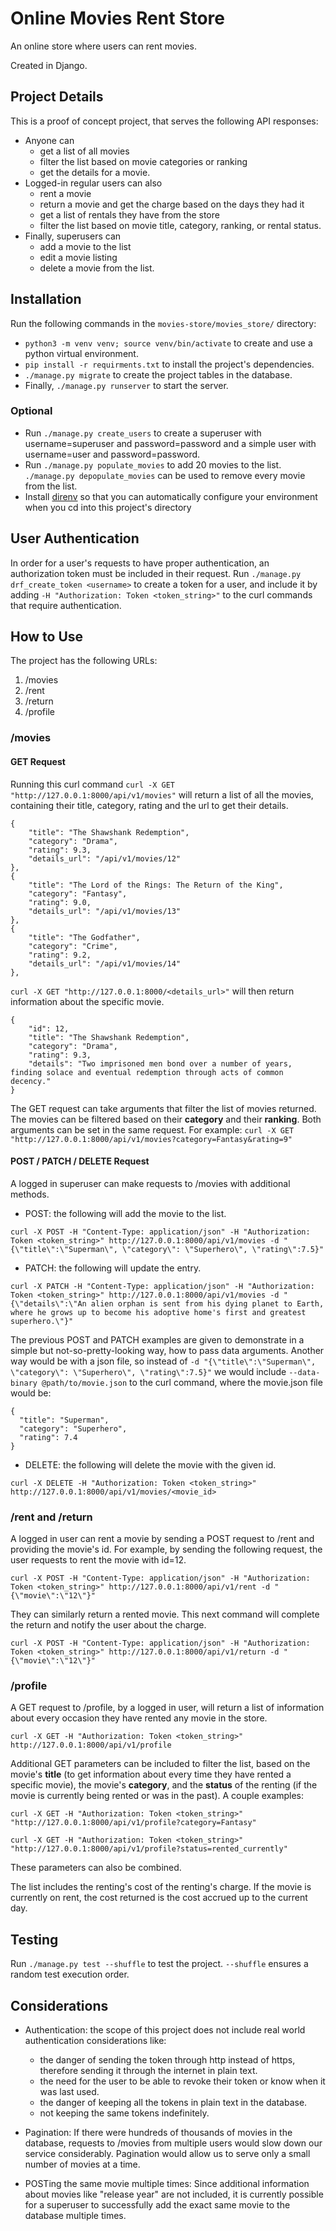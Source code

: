 # Online Movies Rent Store

An online store where users can rent movies. 

Created in Django.

## Project Details

This is a proof of concept project, that serves the following API responses:
- Anyone can
  - get a list of all movies
  - filter the list based on movie categories or ranking
  - get the details for a movie.   
- Logged-in regular users can also
  - rent a movie
  - return a movie and get the charge based on the days they had it
  - get a list of rentals they have from the store
  - filter the list based on movie title, category, ranking, or rental status.
- Finally, superusers can
  - add a movie to the list
  - edit a movie listing
  - delete a movie from the list.

## Installation

Run the following commands in the `movies-store/movies_store/` directory:
- `python3 -m venv venv; source venv/bin/activate` to create and use a python virtual environment.
- `pip install -r requirments.txt` to install the project's dependencies.
- `./manage.py migrate` to create the project tables in the database.
- Finally, `./manage.py runserver` to start the server.

### Optional

- Run `./manage.py create_users` to create a superuser with username=superuser and password=password and a simple user with username=user and password=password.
- Run `./manage.py populate_movies` to add 20 movies to the list. `./manage.py depopulate_movies` can be used to remove every movie from the list.
- Install [direnv](https://direnv.net/) so that you can automatically configure your environment when you cd into this project's directory

## User Authentication

In order for a user's requests to have proper authentication, an authorization token must be included in their request. 
Run `./manage.py drf_create_token <username>` to create a token for a user, and include it by adding 
`-H "Authorization: Token <token_string>"` to the curl commands that require authentication.

## How to Use

The project has the following URLs:
1. /movies
2. /rent
3. /return
4. /profile

### /movies

#### GET Request
Running this curl command ```curl -X GET "http://127.0.0.1:8000/api/v1/movies"``` will return a list of all the movies, containing their title, 
category, rating and the url to get their details.

```
{
    "title": "The Shawshank Redemption",
    "category": "Drama",
    "rating": 9.3,
    "details_url": "/api/v1/movies/12"
},
{
    "title": "The Lord of the Rings: The Return of the King",
    "category": "Fantasy",
    "rating": 9.0,
    "details_url": "/api/v1/movies/13"
},
{
    "title": "The Godfather",
    "category": "Crime",
    "rating": 9.2,
    "details_url": "/api/v1/movies/14"
},
```
`curl -X GET "http://127.0.0.1:8000/<details_url>"` will then return information about the specific movie.
```
{
    "id": 12,
    "title": "The Shawshank Redemption",
    "category": "Drama",
    "rating": 9.3,
    "details": "Two imprisoned men bond over a number of years, finding solace and eventual redemption through acts of common decency."
}
```

The GET request can take arguments that filter the list of movies returned. The movies can be filtered based on their **category** and their **ranking**.
Both arguments can be set in the same request.
For example: ```curl -X GET "http://127.0.0.1:8000/api/v1/movies?category=Fantasy&rating=9"```

#### POST / PATCH / DELETE Request

A logged in superuser can make requests to /movies with additional methods.

- POST: the following will add the movie to the list.
```
curl -X POST -H "Content-Type: application/json" -H "Authorization: Token <token_string>" http://127.0.0.1:8000/api/v1/movies -d "{\"title\":\"Superman\", \"category\": \"Superhero\", \"rating\":7.5}"
``` 

- PATCH: the following will update the entry. 
```
curl -X PATCH -H "Content-Type: application/json" -H "Authorization: Token <token_string>" http://127.0.0.1:8000/api/v1/movies -d "{\"details\":\"An alien orphan is sent from his dying planet to Earth, where he grows up to become his adoptive home's first and greatest superhero.\"}"
``` 

The previous POST and PATCH examples are given to demonstrate in a simple but not-so-pretty-looking way, how to pass data arguments. Another way would be with a json file, so instead of `-d "{\"title\":\"Superman\", \"category\": \"Superhero\", \"rating\":7.5}"` we would include
`--data-binary @path/to/movie.json` to the curl command, where the movie.json file would be:
```
{
  "title": "Superman",
  "category": "Superhero",
  "rating": 7.4
}
```

- DELETE: the following will delete the movie with the given id.
```
curl -X DELETE -H "Authorization: Token <token_string>" http://127.0.0.1:8000/api/v1/movies/<movie_id>
``` 
 
### /rent and /return

A logged in user can rent a movie by sending a POST request to /rent and providing the movie's id. For example, by sending the following request, the user requests to rent the movie with id=12.
```
curl -X POST -H "Content-Type: application/json" -H "Authorization: Token <token_string>" http://127.0.0.1:8000/api/v1/rent -d "{\"movie\":\"12\"}"
```

They can similarly return a rented movie. This next command will complete the return and notify the user about the charge.
```
curl -X POST -H "Content-Type: application/json" -H "Authorization: Token <token_string>" http://127.0.0.1:8000/api/v1/return -d "{\"movie\":\"12\"}"
```

### /profile

A GET request to /profile, by a logged in user, will return a list of information about every occasion they have rented any movie in the store.
```
curl -X GET -H "Authorization: Token <token_string>" http://127.0.0.1:8000/api/v1/profile
```

Additional GET parameters can be included to filter the list, based on the movie's **title** (to get information about every time they have rented a specific movie), the movie's **category**, and the **status** of the renting (if the movie is currently being rented or was in the past).
A couple examples:
```
curl -X GET -H "Authorization: Token <token_string>" "http://127.0.0.1:8000/api/v1/profile?category=Fantasy"
```
```
curl -X GET -H "Authorization: Token <token_string>" "http://127.0.0.1:8000/api/v1/profile?status=rented_currently"
```

These parameters can also be combined.

The list includes the renting's cost of the renting's charge. If the movie is currently on rent, the cost returned is the cost accrued up to the current day.

## Testing

Run `./manage.py test --shuffle` to test the project. `--shuffle` ensures a random test execution order.

## Considerations
- Authentication: the scope of this project does not include real world authentication considerations like:
  - the danger of sending the token through http instead of https, therefore sending it through the internet in plain text.
  - the need for the user to be able to revoke their token or know when it was last used.
  - the danger of keeping all the tokens in plain text in the database.
  - not keeping the same tokens indefinitely.

- Pagination: If there were hundreds of thousands of movies in the database, requests to /movies from multiple users would slow down our service considerably. Pagination would allow us to serve only a small number of movies at a time.  

- POSTing the same movie multiple times: Since additional information about movies like "release year" are not included, it is currently possible for a superuser to successfully add the exact same movie to the database multiple times. 
